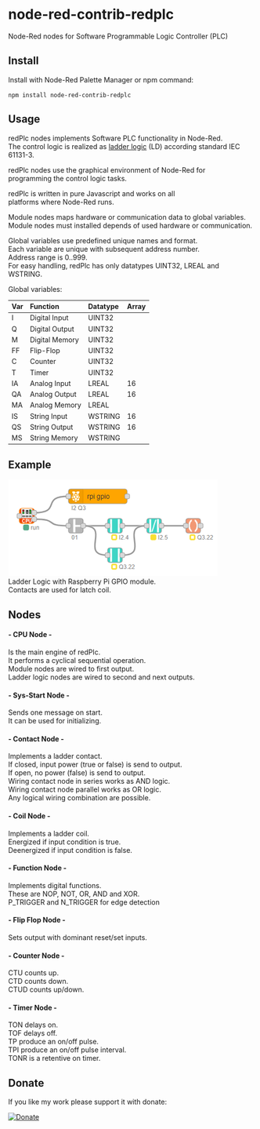 # node-red-contrib-redplc

Node-Red nodes for Software Programmable Logic Controller (PLC)

## Install
Install with Node-Red Palette Manager or npm command:

```
npm install node-red-contrib-redplc
```
## Usage

redPlc nodes implements Software PLC functionality in Node-Red.<br>
The control logic is realized as [ladder logic](https://en.wikipedia.org/wiki/Ladder_logic) (LD) according standard IEC 61131-3.<br>

redPlc nodes use the graphical environment of Node-Red for<br>
programming the control logic tasks. 

redPlc is written in pure Javascript and works on all<br>
platforms where Node-Red runs.<br>

Module nodes maps hardware or communication data to global variables.<br>
Module nodes must installed depends of used hardware or communication.<br>

Global variables use predefined unique names and format.<br>
Each variable are unique with subsequent address number.<br>
Address range is 0..999.<br>
For easy handling, redPlc has only datatypes UINT32, LREAL and WSTRING.<br>

Global variables:<br>

|Var|Function|Datatype|Array|
|:-|:-|:-|:-|
|I|Digital Input|UINT32||
|Q|Digital Output|UINT32||
|M|Digital Memory|UINT32||
|FF|Flip-Flop|UINT32||
|C|Counter|UINT32||
|T|Timer|UINT32||
|IA|Analog Input|LREAL|16|
|QA|Analog Output|LREAL|16|
|MA|Analog Memory|LREAL||
|IS|String Input|WSTRING|16|
|QS|String Output|WSTRING|16|
|MS|String Memory|WSTRING||

## Example

![Example2](./images/Raspi_Gpio_Example.png)<br>
Ladder Logic with Raspberry Pi GPIO module.<br>
Contacts are used for latch coil.<br>

## Nodes

#### **- CPU Node -**
Is the main engine of redPlc.<br>
It performs a cyclical sequential operation.<br>
Module nodes are wired to first output.<br>
Ladder logic nodes are wired to second and next outputs.<br>

#### **- Sys-Start Node -**
Sends one message on start.<br>
It can be used for initializing.

#### **- Contact Node -**
Implements a ladder contact.<br>
If closed, input power (true or false) is send to output.<br>
If open, no power (false) is send to output.<br>
Wiring contact node in series works as AND logic.<br>
Wiring contact node parallel works as OR logic.<br>
Any logical wiring combination are possible.

#### **- Coil Node -**
Implements a ladder coil.<br>
Energized if input condition is true.<br>
Deenergized if input condition is false.<br>

#### **- Function Node -**
Implements digital functions.<br>
These are NOP, NOT, OR, AND and XOR.<br>
P_TRIGGER and N_TRIGGER for edge detection<br> 

#### **- Flip Flop Node -**
Sets output with dominant reset/set inputs.<br>

#### **- Counter Node -**
CTU counts up.<br>
CTD counts down.<br>
CTUD counts up/down.<br>

#### **- Timer Node -**
TON delays on.<br>
TOF delays off.<br>
TP produce an on/off pulse.<br>
TPI produce an on/off pulse interval.<br>
TONR is a retentive on timer.<br>

## Donate
If you like my work please support it with donate:

[![Donate](https://img.shields.io/badge/Donate-PayPal-green.svg)](https://www.paypal.com/cgi-bin/webscr?cmd=_s-xclick&hosted_button_id=ZDRCZBQFWV3A6)
